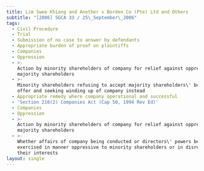 ```yaml
---
title: Lim Swee Khiang and Another v Borden Co (Pte) Ltd and Others
subtitle: "[2006] SGCA 33 / 25\_September\_2006"
tags:
  - Civil Procedure
  - Trial
  - Submission of no case to answer by defendants
  - Appropriate burden of proof on plaintiffs
  - Companies
  - Oppression
  - >-
    Action by minority shareholders of company for relief against oppression by
    majority shareholders
  - >-
    Minority shareholders refusing to accept majority shareholders\' buy-out
    offer and seeking winding up of company instead
  - Appropriate remedy where company operational and successful
  - 'Section 216(2) Companies Act (Cap 50, 1994 Rev Ed)'
  - Companies
  - Oppression
  - >-
    Action by minority shareholders of company for relief against oppression by
    majority shareholders
  - >-
    Whether affairs of company being conducted or directors\' powers being
    exercised in manner oppressive to minority shareholders or in disregard of
    their interests
layout: single
---
```


